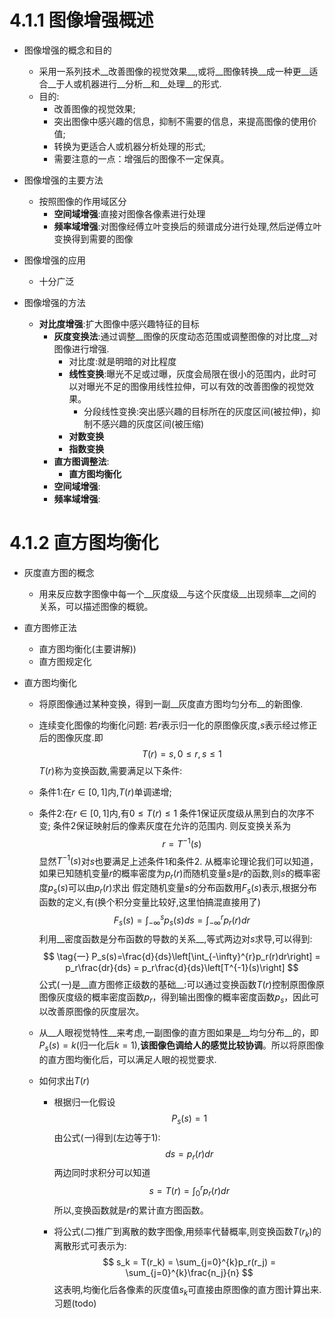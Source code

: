 

# 4.1.1 图像增强概述

+ 图像增强的概念和目的
  +  采用一系列技术__改善图像的视觉效果__,或将__图像转换__成一种更__适合__于人或机器进行__分析__和__处理__的形式.
  +  目的:
     +   改善图像的视觉效果;
     +   突出图像中感兴趣的信息，抑制不需要的信息，来提高图像的使用价值;
     +   转换为更适合人或机器分析处理的形式;
     +   需要注意的一点：增强后的图像不一定保真。
  
+ 图像增强的主要方法
  + 按照图像的作用域区分
    + __空间域增强__:直接对图像各像素进行处理
    + __频率域增强__:对图像经傅立叶变换后的频谱成分进行处理,然后逆傅立叶变换得到需要的图像

+ 图像增强的应用
    + 十分广泛


+ 图像增强的方法
  + __对比度增强__:扩大图像中感兴趣特征的目标
    + __灰度变换法__:通过调整__图像的灰度动态范围或调整图像的对比度__对图像进行增强.
      + 对比度:就是明暗的对比程度
      + __线性变换__:曝光不足或过曝，灰度会局限在很小的范围内，此时可以对曝光不足的图像用线性拉伸，可以有效的改善图像的视觉效果。
        + 分段线性变换:突出感兴趣的目标所在的灰度区间(被拉伸)，抑制不感兴趣的灰度区间(被压缩)
      + __对数变换__
      + __指数变换__
    + __直方图调整法__:
      + __直方图均衡化__
    + __空间域增强__:
    + __频率域增强__:



# 4.1.2 直方图均衡化

+ 灰度直方图的概念
  + 用来反应数字图像中每一个__灰度级__与这个灰度级__出现频率__之间的关系，可以描述图像的概貌。

+ 直方图修正法
  + 直方图均衡化(主要讲解))
  + 直方图规定化

+ 直方图均衡化
  + 将原图像通过某种变换，得到一副__灰度直方图均匀分布__的新图像.
  + 连续变化图像的均衡化问题:
  若$r$表示归一化的原图像灰度,$s$表示经过修正后的图像灰度.即
  $$
  T(r)=s,0\le r,s \le 1
  $$
  $T(r)$称为变换函数,需要满足以下条件:
  + 条件$1$:在$r\in [0,1]$内,$T(r)$单调递增;
  + 条件$2$:在$r\in [0,1]$内,有$0\le T(r)\le 1$
  条件$1$保证灰度级从黑到白的次序不变;
  条件$2$保证映射后的像素灰度在允许的范围内.
  则反变换关系为
  $$
  r = T^{-1}(s)
  $$
  显然$T^{-1}(s)$对$s$也要满足上述条件$1$和条件$2$.
  从概率论理论我们可以知道，如果已知随机变量$r$的概率密度为$p_r(r)$而随机变量$s$是$r$的函数,则$s$的概率密度$p_s(s)$可以由$p_r(r)$求出
  假定随机变量$s$的分布函数用$F_s(s)$表示,根据分布函数的定义,有(换个积分变量比较好,这里怕搞混直接用了)
  $$
  F_s(s)=\int_{-\infty}^{s}p_s(s)ds = \int_{-\infty}^{r}p_r(r)dr
  $$
  利用__密度函数是分布函数的导数的关系__,等式两边对$s$求导,可以得到:
  $$
  \tag{一}
  P_s(s)=\frac{d}{ds}\left[\int_{-\infty}^{r}p_r(r)dr\right] = p_r\frac{dr}{ds} = p_r\frac{d}{ds}\left[T^{-1}(s)\right]
  $$
  公式$(一)$是__直方图修正级数的基础__:可以通过变换函数$T(r)$控制原图像原图像灰度级的概率密度函数$p_r$，得到输出图像的概率密度函数$p_s$，因此可以改善原图像的灰度层次。
  + 从__人眼视觉特性__来考虑,一副图像的直方图如果是__均匀分布__的，即$P_s(s)=k$(归一化后$k=1$),__该图像色调给人的感觉比较协调__。所以将原图像的直方图均衡化后，可以满足人眼的视觉要求.

  + 如何求出$T(r)$
    +  根据归一化假设
    $$
    P_s(s) = 1
    $$
    由公式$(一)$得到(左边等于1):
    $$
    ds = p_r(r)dr
    $$
    两边同时求积分可以知道
    $$
    \tag{二}
    s = T(r) = \int_{0}^{r}p_r(r)dr
    $$
    所以,变换函数就是$r$的累计直方图函数。

    + 将公式$(二)$推广到离散的数字图像,用频率代替概率,则变换函数$T(r_k)$的离散形式可表示为:
    $$
    s_k = T(r_k) = \sum_{j=0}^{k}p_r(r_j) = \sum_{j=0}^{k}\frac{n_j}{n}
    $$
    这表明,均衡化后各像素的灰度值$s_k$可直接由原图像的直方图计算出来.
    习题(todo)